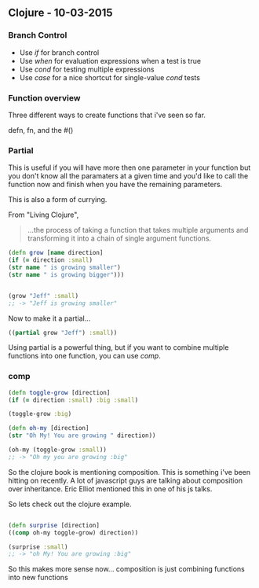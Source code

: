 ## Clojure - 10-03-2015


### Branch Control

* Use *if* for branch control
* Use *when* for evaluation expressions when a test is true
* Use *cond* for testing multiple expressions
* Use *case* for a nice shortcut for single-value *cond* tests

### Function overview

Three different ways to create functions that i've seen so far.

defn, fn, and the #()


### Partial

This is useful if you will have more then one parameter in your function but you
don't know all the paramaters at a given time and you'd like to call the
function now and finish when you have the remaining parameters.

This is also a form of currying.

From "Living Clojure", 

> ...the process of taking a function that takes multiple arguments and
> transforming it into a chain of single argument functions.


```clojure
(defn grow [name direction]
(if (= direction :small)
(str name " is growing smaller")
(str name " is growing bigger")))


(grow "Jeff" :small)
;; -> "Jeff is growing smaller"

```

Now to make it a partial...

```clojure
((partial grow "Jeff") :small))

```
Using partial is a powerful thing, but if you want to combine multiple functions
into one function, you can use *comp*.

### comp


```clojure
(defn toggle-grow [direction]
(if (= direction :small) :big :small)

(toggle-grow :big)

(defn oh-my [direction]
(str "Oh My! You are growing " direction))

(oh-my (toggle-grow :small))
;; -> "Oh my you are growing :big"


```

So the clojure book is mentioning composition. This is something i've been
hitting on recently. A lot of javascript guys are talking about composition over
inheritance. Eric Elliot mentioned this in one of his js talks.

So lets check out the clojure example.


```clojure

(defn surprise [direction]
((comp oh-my toggle-grow) direction))

(surprise :small)
;; -> "oh My! You are growing :big"

```

So this makes more sense now... composition is just combining functions into new
functions



